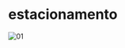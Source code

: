 # estacionamento

![01](https://github.com/alcirBarros/desafio-datainfo/blob/master/imagens/05.jpg)
